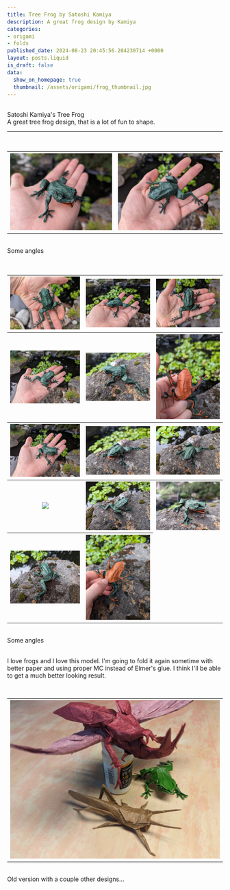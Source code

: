 ```yaml
---
title: Tree Frog by Satoshi Kamiya
description: A great frog design by Kamiya
categories:
- origami
- folds
published_date: 2024-08-23 20:45:56.204230714 +0000
layout: posts.liquid
is_draft: false
data:
  show_on_homepage: true
  thumbnail: /assets/origami/frog_thumbnail.jpg
---
```

<div class = "blog-post">
<br>
<div class = "title">
Satoshi Kamiya's Tree Frog
</div>

<div class = "page-summary">
A great tree frog design, that is a lot of fun to shape. 
</div>
<hr>

<div class = "bg-div">
<br>
<table class = "image-table">
<th><img src="/assets/origami/kfrog (3).jpg"></th>
<th><img src="/assets/origami/kfrog (14).jpg"></th>
</table>
<br>
Some angles
<br>
<br>
</div>


<div class = "bg-div">
<br>
<table class = "image-table">
<tr>
<th><img src="/assets/origami/kfrog (15).jpg"></th>
<th><img src="/assets/origami/kfrog (13).jpg"></th>
<th><img src="/assets/origami/kfrog (16).jpg"></th>
</tr>
<tr>
<th><img src="/assets/origami/kfrog (17).jpg"></th>
<th><img src="/assets/origami/kfrog (9).jpg"></th>
<th><img src="/assets/origami/kfrog (11).jpg"></th>
</tr>
<tr>
<th><img src="/assets/origami/kfrog (1).jpg"></th>
<th><img src="/assets/origami/kfrog (2).jpg"></th>
<th><img src="/assets/origami/kfrog (4).jpg"></th>
</tr>
<tr>
<th><img src="/assets/origami/kfrog (5).jpg"></th>
<th><img src="/assets/origami/kfrog (6).jpg"></th>
<th><img src="/assets/origami/kfrog (7).jpg"></th>
</tr>
<tr>
<th><img src="/assets/origami/kfrog (10).jpg"></th>
<th><img src="/assets/origami/kfrog (12).jpg"></th>
</tr>
</table>
<br>
Some angles
<br>
<br>
</div>

I love frogs and I love this model. I'm going to fold it again sometime with better paper and using proper MC instead of Elmer's glue. I think I'll be able to get a much better looking result.

<div class = "bg-div">
<br>
<table class = "image-table">
<th><img src="/assets/origami/frog1.jpg"></th>
</table>
<br>
Old version with a couple other designs...
<br>
<br>
</div>
</div>